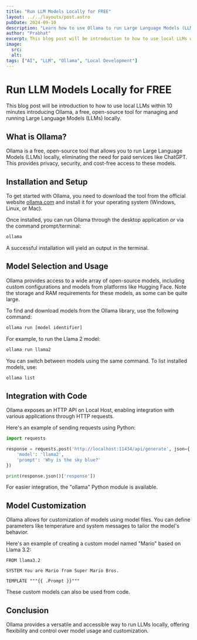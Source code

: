 ```yaml
---
title: "Run LLM Models Locally for FREE"
layout: ../../layouts/post.astro
pubDate: 2024-09-10
description: "Learn how to use Ollama to run Large Language Models (LLMs) locally on your machine for free."
author: "Prabhat"
excerpt: This blog post will be introduction to how to use local LLMs within 10 minutes
image:
  src:
  alt:
tags: ["AI", "LLM", "Ollama", "Local Development"]
---
```


# Run LLM Models Locally for FREE

This blog post will be introduction to how to use local LLMs within 10 minutes introducing Ollama, a free, open-source tool for managing and running Large Language Models (LLMs) locally.

## What is Ollama?

Ollama is a free, open-source tool that allows you to run Large Language Models (LLMs) locally, eliminating the need for paid services like ChatGPT. This provides privacy, security, and cost-free access to these models.

## Installation and Setup

To get started with Ollama, you need to download the tool from the official website [ollama.com](https://ollama.com) and install it for your operating system (Windows, Linux, or Mac).

Once installed, you can run Ollama through the desktop application or via the command prompt/terminal:

```bash
ollama
```

A successful installation will yield an output in the terminal.

## Model Selection and Usage

Ollama provides access to a wide array of open-source models, including custom configurations and models from platforms like Hugging Face. Note the storage and RAM requirements for these models, as some can be quite large.

To find and download models from the Ollama library, use the following command:

```bash
ollama run [model identifier]
```

For example, to run the Llama 2 model:

```bash
ollama run llama2
```

You can switch between models using the same command. To list installed models, use:

```bash
ollama list
```

## Integration with Code

Ollama exposes an HTTP API on Local Host, enabling integration with various applications through HTTP requests.

Here's an example of sending requests using Python:

```python
import requests

response = requests.post('http://localhost:11434/api/generate', json={
    'model': 'llama2',
    'prompt': 'Why is the sky blue?'
})

print(response.json()['response'])
```

For easier integration, the "ollama" Python module is available.

## Model Customization

Ollama allows for customization of models using model files. You can define parameters like temperature and system messages to tailor the model's behavior.

Here's an example of creating a custom model named "Mario" based on Llama 3.2:

```
FROM llama3.2

SYSTEM You are Mario from Super Mario Bros.

TEMPLATE """{{ .Prompt }}"""
```

These custom models can also be used from code.

## Conclusion

Ollama provides a versatile and accessible way to run LLMs locally, offering flexibility and control over model usage and customization.
